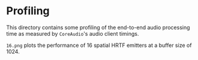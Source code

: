 # Profiling

This directory contains some profiling of the end-to-end audio processing time
as measured by `CoreAudio`'s audio client timings.

`16.png` plots the performance of 16 spatial HRTF emitters at a buffer size of 1024.
